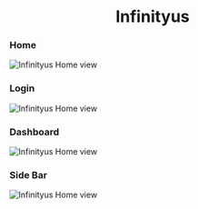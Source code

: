 <h1 align="center">Infinityus</h1>

<h3>Home</h1>

![Infinityus Home view](https://drive.google.com/uc?id=1tJBS1yqJTiACLqtb24lAyaqrAHjakuIR)

<h3>Login</h1>

![Infinityus Home view](https://drive.google.com/uc?id=1Sv7NEVYm22Fq8fmgxsBW2icTReHD8oQC)

<h3>Dashboard</h1>

![Infinityus Home view](https://drive.google.com/uc?id=1_suMEWzROeWSHZOk2_qzTvU__95lvArM)

<h3>Side Bar</h1>

![Infinityus Home view](https://drive.google.com/uc?id=1un2FQW2R0xX78R9LQVa8juRqDxf9qrNp)
